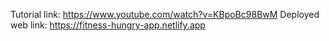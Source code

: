 Tutorial link: https://www.youtube.com/watch?v=KBpoBc98BwM 
Deployed web link: https://fitness-hungry-app.netlify.app
